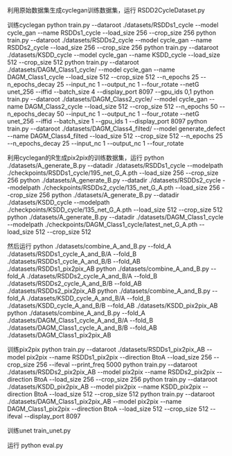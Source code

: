 
利用原始数据集生成cyclegan训练数据集，运行 
RSDD2CycleDataset.py

训练cyclegan
python train.py --dataroot ./datasets/RSDDs1_cycle --model cycle_gan --name RSDDs1_cycle --load_size 256 --crop_size 256
python train.py --dataroot ./datasets/RSDDs2_cycle --model cycle_gan --name RSDDs2_cycle --load_size 256 --crop_size 256
python train.py --dataroot ./datasets/KSDD_cycle --model cycle_gan --name KSDD_cycle --load_size 512 --crop_size 512
python train.py --dataroot ./datasets/DAGM_Class1_cycle/ --model cycle_gan --name DAGM_Class1_cycle --load_size 512 --crop_size 512 --n_epochs 25 --n_epochs_decay 25 --input_nc 1 --output_nc 1 --four_rotate --netG unet_256 --iffid --batch_size 4 --display_port 8097 --gpu_ids 0,1
python train.py --dataroot ./datasets/DAGM_Class2_cycle/ --model cycle_gan --name DAGM_Class2_cycle --load_size 512 --crop_size 512 --n_epochs 50 --n_epochs_decay 50 --input_nc 1 --output_nc 1 --four_rotate --netG unet_256 --iffid --batch_size 1 --gpu_ids 1 --display_port 8097
python train.py --dataroot ./datasets/DAGM_Class4_filted/ --model generate_defect --name DAGM_Class4_filted --load_size 512 --crop_size 512 --n_epochs 25 --n_epochs_decay 25 --input_nc 1 --output_nc 1 --four_rotate


利用cyclegan的R生成pix2pix的训练数据集，运行
python ./datasets/A_generate_B.py --datadir ./datasets/RSDDs1_cycle --modelpath ./checkpoints/RSDDs1_cycle/195_net_G_A.pth --load_size 256 --crop_size 256
python ./datasets/A_generate_B.py --datadir ./datasets/RSDDs2_cycle --modelpath ./checkpoints/RSDDs2_cycle/135_net_G_A.pth --load_size 256 --crop_size 256
python ./datasets/A_generate_B.py --datadir ./datasets/KSDD_cycle --modelpath ./checkpoints/KSDD_cycle/135_net_G_A.pth --load_size 512 --crop_size 512
python ./datasets/A_generate_B.py --datadir ./datasets/DAGM_Class1_cycle --modelpath ./checkpoints/DAGM_Class1_cycle/latest_net_G_A.pth --load_size 512 --crop_size 512

然后运行
python ./datasets/combine_A_and_B.py --fold_A ./datasets/RSDDs1_cycle_A_and_B/A --fold_B ./datasets/RSDDs1_cycle_A_and_B/B --fold_AB ./datasets/RSDDs1_pix2pix_AB
python ./datasets/combine_A_and_B.py --fold_A ./datasets/RSDDs2_cycle_A_and_B/A --fold_B ./datasets/RSDDs2_cycle_A_and_B/B --fold_AB ./datasets/RSDDs2_pix2pix_AB
python ./datasets/combine_A_and_B.py --fold_A ./datasets/KSDD_cycle_A_and_B/A --fold_B ./datasets/KSDD_cycle_A_and_B/B --fold_AB ./datasets/KSDD_pix2pix_AB
python ./datasets/combine_A_and_B.py --fold_A ./datasets/DAGM_Class1_cycle_A_and_B/A --fold_B ./datasets/DAGM_Class1_cycle_A_and_B/B --fold_AB ./datasets/DAGM_Class1_pix2pix_AB

训练pix2pix
python train.py --dataroot ./datasets/RSDDs1_pix2pix_AB --model pix2pix --name RSDDs1_pix2pix --direction BtoA --load_size 256 --crop_size 256 --ifeval --print_freq 5000
python train.py --dataroot ./datasets/RSDDs2_pix2pix_AB --model pix2pix --name RSDDs2_pix2pix --direction BtoA --load_size 256 --crop_size 256
python train.py --dataroot ./datasets/KSDD_pix2pix_AB --model pix2pix --name KSDD_pix2pix --direction BtoA --load_size 512 --crop_size 512
python train.py --dataroot ./datasets/DAGM_Class1_pix2pix_AB --model pix2pix --name DAGM_Class1_pix2pix --direction BtoA --load_size 512 --crop_size 512 --ifeval --display_port 8097

训练unet
train_unet.py

运行
python eval.py